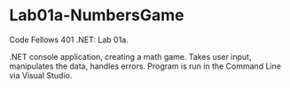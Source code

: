 # Lab01a-NumbersGame
Code Fellows 401 .NET: Lab 01a.

.NET console application, creating a math game. Takes user input, manipulates the data, handles errors. Program is run in the Command Line via Visual Studio.
